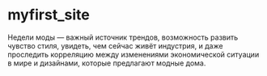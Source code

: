 # myfirst_site
Недели моды — важный источник трендов, возможность развить чувство стиля, увидеть, чем сейчас живёт индустрия, и даже проследить корреляцию между изменениями экономической ситуации в мире и дизайнами, которые предлагают модные дома.
